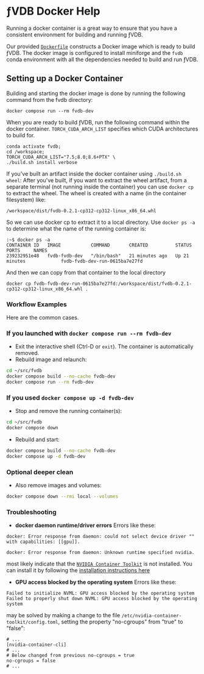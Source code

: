 # ƒVDB Docker Help

Running a docker container is a great way to ensure that you have a consistent environment for building and running ƒVDB.

Our provided [`Dockerfile`](../../Dockerfile) constructs a Docker image which is ready to build ƒVDB.  The docker image is configured to install miniforge and the `fvdb` conda environment with all the dependencies needed to build and run ƒVDB.

## Setting up a Docker Container

Building and starting the docker image is done by running the following command from the fvdb directory:
```shell
docker compose run --rm fvdb-dev
```

When you are ready to build ƒVDB, run the following command within the docker container.  `TORCH_CUDA_ARCH_LIST` specifies which CUDA architectures to build for.
```shell
conda activate fvdb;
cd /workspace;
TORCH_CUDA_ARCH_LIST="7.5;8.0;8.6+PTX" \
./build.sh install verbose
```

If you've built an artifact inside the docker container using `./build.sh wheel`:
After you've built, if you want to extract the wheel artifact, from a separate terminal
(not running inside the container) you can use `docker cp` to extract the wheel. The wheel is
created with a name (in the container filesystem) like:
```
/workspace/dist/fvdb-0.2.1-cp312-cp312-linux_x86_64.whl
```
So we can use docker cp to extract it to a local directory. Use `docker ps -a` to determine what
the name of the running container is:
```
:~$ docker ps -a
CONTAINER ID   IMAGE           COMMAND       CREATED          STATUS          PORTS     NAMES
239232951e48   fvdb-fvdb-dev   "/bin/bash"   21 minutes ago   Up 21 minutes             fvdb-fvdb-dev-run-0615ba7e27fd
```

And then we can copy from that container to the local directory

```shell
docker cp fvdb-fvdb-dev-run-0615ba7e27fd:/workspace/dist/fvdb-0.2.1-cp312-cp312-linux_x86_64.whl .
```

### Workflow Examples

Here are the common cases.

### If you launched with `docker compose run --rm fvdb-dev`
- Exit the interactive shell (Ctrl-D or `exit`). The container is automatically removed.
- Rebuild image and relaunch:
```bash
cd ~/src/fvdb
docker compose build --no-cache fvdb-dev
docker compose run --rm fvdb-dev
```

### If you used `docker compose up -d fvdb-dev`
- Stop and remove the running container(s):
```bash
cd ~/src/fvdb
docker compose down
```
- Rebuild and start:
```bash
docker compose build --no-cache fvdb-dev
docker compose up -d fvdb-dev
```

### Optional deeper clean
- Also remove images and volumes:
```bash
docker compose down --rmi local --volumes
```

### Troubleshooting

* **docker daemon runtime/driver errors**
Errors like these:
```shell
docker: Error response from daemon: could not select device driver "" with capabilities: [[gpu]].
```
```shell
docker: Error response from daemon: Unknown runtime specified nvidia.
```
most likely indicate that the [`NVIDIA Container Toolkit`](https://docs.nvidia.com/datacenter/cloud-native/container-toolkit/latest/index.html) is not installed.
You can install it by following the [installation instructions here](https://docs.nvidia.com/datacenter/cloud-native/container-toolkit/latest/install-guide.html)

* **GPU access blocked by the operating system**
Errors like these:
```shell
Failed to initialize NVML: GPU access blocked by the operating system
Failed to properly shut down NVML: GPU access blocked by the operating system
```
may be solved by making a change to the file `/etc/nvidia-container-toolkit/config.toml`, setting
the property "no-cgroups" from "true" to "false":

```
# ...
[nvidia-container-cli]
# ...
# Below changed from previous no-cgroups = true
no-cgroups = false
# ...
```
